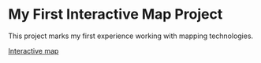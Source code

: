 # My First Interactive Map Project

This project marks my first experience working with mapping technologies.

[Interactive map](https://Braveras.github.io/collaborative-map)
